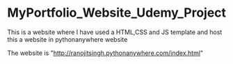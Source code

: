# MyPortfolio_Website_Udemy_Project
This is a website where I have used a HTML,CSS and JS template and host this a website in pythonanywhere website

The website is "http://ranojitsingh.pythonanywhere.com/index.html"
